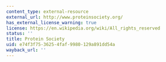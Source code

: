 ```yaml
---
content_type: external-resource
external_url: http://www.proteinsociety.org/
has_external_license_warning: true
license: https://en.wikipedia.org/wiki/All_rights_reserved
status: ''
title: Protein Society
uid: e74f3f75-3625-4faf-9980-129a891dd54a
wayback_url: ''
---
```

